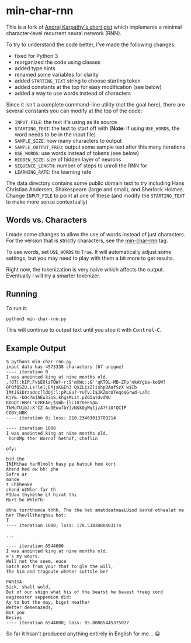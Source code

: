 # min-char-rnn

This is a fork of [Andrej Karpathy's short gist](https://gist.github.com/karpathy/d4dee566867f8291f086) which implements a minimal character-level recurrent neural network (RNN).

To try to understand the code better, I've made the following changes:

- fixed for Python 3
- reorganized the code using classes
- added type hints
- renamed some variables for clarity
- added `STARTING_TEXT` string to choose starting token
- added constants at the top for easy modification (see below)
- added a way to use words instead of characters

Since it isn't a complete command-line utility (not the goal here), there are several constants you can modify at the top of the code:

- `INPUT_FILE`: the text it's using as its source
- `STARTING_TEXT`: the text to start off with (**Note:** if using `USE_WORDS`, the word needs to be in the input file)
- `SAMPLE_SIZE`: how many characters to output
- `SAMPLE_OUTPUT_FREQ`: output some sample text after this many iterations
- `USE_WORDS`: use words instead of tokens (see below)
- `HIDDEN_SIZE`: size of hidden layer of neurons
- `SEQUENCE_LENGTH`: number of steps to unroll the RNN for
- `LEARNING_RATE`: the learning rate

The data directory contains some public domain text to try including Hans Christian Andersen, Shakespeare (large and small), and Sherlock Holmes. Change `INPUT_FILE` to point at one of these (and modify the `STARTING_TEXT` to make more sense contextually)

## Words vs. Characters

I made some changes to allow the use of words instead of just characters. For the version that is strictly characters, see the [min-char-rnn](https://github.com/asmaloney/min-char-rnn/tree/min-char-rnn) tag.

To use words, set `USE_WORDS` to `True`. It will automatically adjust some settings, but you may need to play with them a bit more to get results.

Right now, the tokenization is very naive which affects the output. Eventually I will try a smarter tokenizer.

## Running
To run it:
```sh
python3 min-char-rnn.py
```

This will continue to output text until you stop it with <kbd>Control</kbd>-<kbd>C</kbd>.

## Example Output
```
% python3 min-char-rnn.py
input data has 4573338 characters (67 unique)
---- iteration 0
I was anointed king at nine months old.
,!OT[:hIP,Fv$EOlzTQWf-r:S'mXWc:;&''qKTOL-MB-ZFp'nkAYgba-koQW?OPQfQSZU.Ls!le];EhjsK&Eh3 Q$ZLizZ]ishpBAafSzX w$Ib IMtJSiDrzadcc[ldOj:l:pPLGu?-YuTv.I$JKZmcUTeqo$Grwd-LaTc
KjY&.-bOc?m]AEu3ioS;khgsMLit.pZGIatdvdWU
RDGQT:HReL'UzBEAe;$sWb-[lLIU?DeESp& TkMuTUibJ:X'CZ.Au3EuufbY]zN$kQgWqtjzA?!iO!QCIP
COBY;NBK
---- iteration 0; loss: 210.23463013700214

---- iteration 1000
I was anointed king at nine months old.
 honUMp ther Wornof hethof, cheflin

ofy:

bid the
INIMthae harRlmolh hasy pe hatouk hom kort
Ahend hed ow bh: phe
Safre ar
mande
t Chhhenke
chend oINler far th
FIUau thyhethe Lf hirat thi
Murt be WhlnTh:

dthe torrthomce thhh, The the het amatdeatmaaLUiod bankd othealat me her Thevlltherghau hot:
T
---- iteration 1000; loss: 178.5383480403174

...

---- iteration 6544000
I was anointed king at nine months old.
e's my wours.
Well not the seem, euce
Satch not from your that to'gle the will,
The him and tragoute wheter suttsle be?

PARISA:
Sick, shall wold,
But of our shign what his of the bearst he bavest freeg cord eaginester seppemion did:
Ay to but the may, bigst neather
Wetter demenazeds,
But you
Besies
---- iteration 6544000; loss: 85.80065445375027
```

So far it hsan't produced anything entirely in English for me... 😀